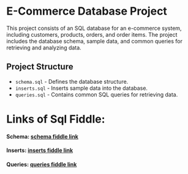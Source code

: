 # E-Commerce Database Project  

This project consists of an SQL database for an e-commerce system, including customers, products, orders, and order items. The project includes the database schema, sample data, and common queries for retrieving and analyzing data.  

## Project Structure  
- `schema.sql` - Defines the database structure.  
- `inserts.sql` - Inserts sample data into the database.  
- `queries.sql` - Contains common SQL queries for retrieving data.  

# Links of Sql Fiddle:
#### Schema:  **[schema fiddle link ](https://sqlfiddle.com/postgresql/online-compiler?id=b0d9574f-738e-44b9-83f9-eda4466a4389)**  
#### Inserts:  **[inserts fiddle link ](https://sqlfiddle.com/postgresql/online-compiler?id=dd413dc5-c5de-4ced-b0c5-4ad09f19cd61)** 
#### Queries:  **[queries fiddle link ]( https://sqlfiddle.com/postgresql/online-compiler?id=b7c23865-cc92-4e69-87e8-728a186d271a)**
